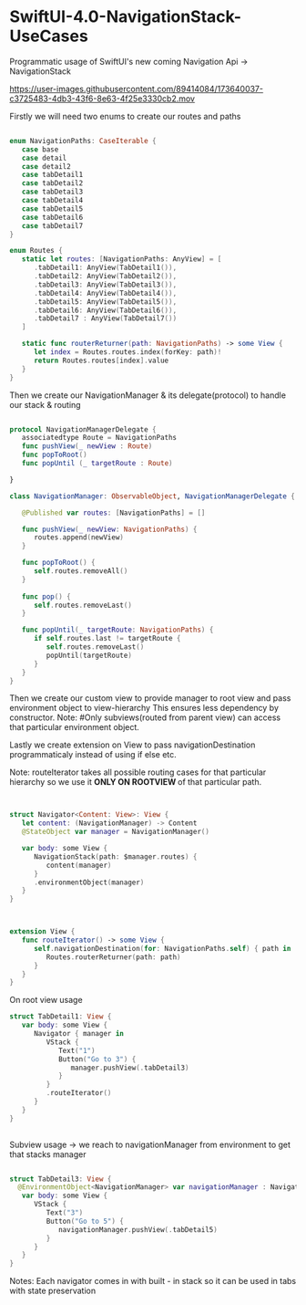 # SwiftUI-4.0-NavigationStack-UseCases

Programmatic usage of SwiftUI's new coming Navigation Api -> NavigationStack


https://user-images.githubusercontent.com/89414084/173640037-c3725483-4db3-43f6-8e63-4f25e3330cb2.mov




Firstly we will need two enums to create our routes and paths<br>

````swift

enum NavigationPaths: CaseIterable {
   case base
   case detail
   case detail2
   case tabDetail1
   case tabDetail2
   case tabDetail3
   case tabDetail4
   case tabDetail5
   case tabDetail6
   case tabDetail7
}

enum Routes {
   static let routes: [NavigationPaths: AnyView] = [
      .tabDetail1: AnyView(TabDetail1()),
      .tabDetail2: AnyView(TabDetail2()),
      .tabDetail3: AnyView(TabDetail3()),
      .tabDetail4: AnyView(TabDetail4()),
      .tabDetail5: AnyView(TabDetail5()),
      .tabDetail6: AnyView(TabDetail6()),
      .tabDetail7 : AnyView(TabDetail7())
   ]

   static func routerReturner(path: NavigationPaths) -> some View {
      let index = Routes.routes.index(forKey: path)!
      return Routes.routes[index].value
   }
}
````

Then we create our NavigationManager & its delegate(protocol) to handle our stack & routing 

````swift

protocol NavigationManagerDelegate {
   associatedtype Route = NavigationPaths
   func pushView(_ newView : Route)
   func popToRoot()
   func popUntil (_ targetRoute : Route)

}

class NavigationManager: ObservableObject, NavigationManagerDelegate {

   @Published var routes: [NavigationPaths] = []

   func pushView(_ newView: NavigationPaths) {
      routes.append(newView)
   }

   func popToRoot() {
      self.routes.removeAll()
   }
   
   func pop() {
      self.routes.removeLast()
   }

   func popUntil(_ targetRoute: NavigationPaths) {
      if self.routes.last != targetRoute {
         self.routes.removeLast()
         popUntil(targetRoute)
      }
   }
}

````
Then we create our custom view to provide manager to root view and pass environment object to view-hierarchy
This ensures less dependency by constructor. Note: #Only subviews(routed from parent view) can access that particular environment object.

Lastly we create extension on View to pass navigationDestination programmaticaly instead of using if else etc.

Note: routeIterator takes all possible routing cases for that particular hierarchy so we use it <strong>ONLY ON ROOTVIEW </strong> of that particular path.



````swift


struct Navigator<Content: View>: View {
   let content: (NavigationManager) -> Content
   @StateObject var manager = NavigationManager()

   var body: some View {
      NavigationStack(path: $manager.routes) {
         content(manager)
      }
      .environmentObject(manager)
   }
}



extension View {
   func routeIterator() -> some View {
      self.navigationDestination(for: NavigationPaths.self) { path in
         Routes.routerReturner(path: path)
      }
   }
}
````

On root view usage

````swift
struct TabDetail1: View {
   var body: some View {
      Navigator { manager in
         VStack {
            Text("1")
            Button("Go to 3") {
               manager.pushView(.tabDetail3)
            }
         }
         .routeIterator()
      }
   }
}
      
 ````
 
 Subview usage -> we reach to navigationManager from environment to get that stacks manager
 
 ````swift
 
 struct TabDetail3: View {
   @EnvironmentObject<NavigationManager> var navigationManager : NavigationManager
    var body: some View {
       VStack {
          Text("3")
          Button("Go to 5") {
             navigationManager.pushView(.tabDetail5)
          }
       }
    }
}

````

Notes: Each navigator comes in with built - in stack so it can be used in tabs with state preservation
 
 
 
      







